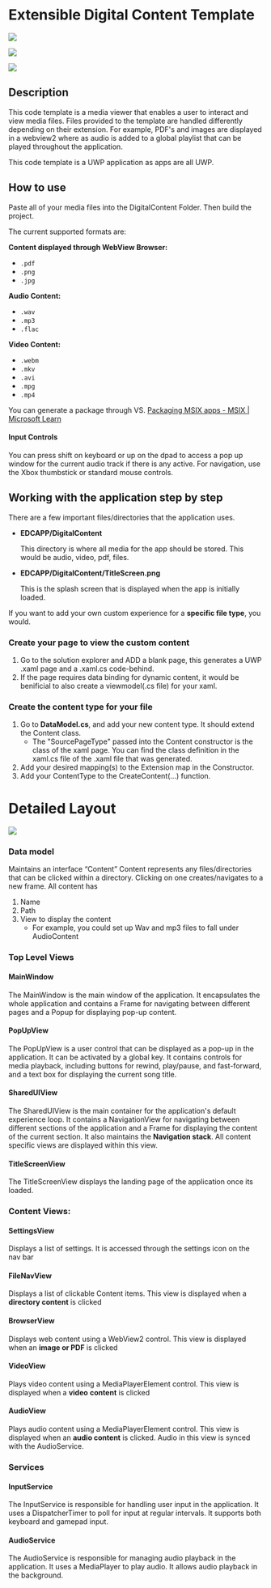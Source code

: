 # Extensible Digital Content Template



![](TitleScreen.png)

![](FileNav.png)

![](VideoScreenShot.png)

## Description
This code template is a media viewer that enables a user to interact and view media files. Files provided to the template are handled differently depending on their extension. For example, PDF's and images are displayed in a webview2 where as audio is added to a global playlist that can be played throughout the application. 

This code template is a UWP application as apps are all UWP.


## How to use

Paste all of your media files into the DigitalContent Folder. Then build the project. 

The current supported formats are:

**Content displayed through WebView Browser:**
- `.pdf`
- `.png`
- `.jpg`

**Audio Content:**
- `.wav`
- `.mp3`
- `.flac`

**Video Content:**
- `.webm`
- `.mkv`
- `.avi`
- `.mpg`
- `.mp4`


You can generate a package through VS.
[Packaging MSIX apps - MSIX | Microsoft Learn](https://learn.microsoft.com/en-us/windows/msix/package/packaging-uwp-apps#generate-an-app-package)


#### Input Controls
You can press shift on keyboard or up on the dpad to access a pop up window for the current audio track if there is any active. For navigation, use the Xbox thumbstick or standard mouse controls.

## Working with the application step by step
There are a few important files/directories that the application uses.
- **EDCAPP/DigitalContent**
    
    This directory is where all media for the app should be stored. This would be audio, video, pdf, files.
- **EDCAPP/DigitalContent/TitleScreen.png**
    
    This is the splash screen that is displayed when the app is  initially loaded.

If you want to add your own custom experience for a **specific file type**, you would.

### Create your page to view the custom content
1. Go to the solution explorer and ADD a blank page, this generates a UWP .xaml page and a .xaml.cs code-behind.
2. If the page requires data binding for dynamic content, it would be benificial to also create a viewmodel(.cs file) for your xaml. 

### Create the content type for your file
1. Go to **DataModel.cs**, and add your new content type. It should extend the Content class.
    - The "SourcePageType" passed into the Content constructor is the class of the xaml page. You can find the class definition in the xaml.cs file of the .xaml file that was generated.
2. Add your desired mapping(s) to the Extension map in the Constructor.
3. Add your ContentType to the CreateContent(...) function.



# Detailed Layout
![](Architecture.png)

### Data model

Maintains an interface “Content”
Content represents any files/directories that can be clicked within a directory. Clicking on one creates/navigates to a new frame.
All content has
1. Name
2. Path
3. View to display the content
    - For example, you could set up Wav and mp3 files to fall under AudioContent
### Top Level Views

#### MainWindow

The MainWindow is the main window of the application. It encapsulates the whole application and contains a Frame for navigating between different pages and a Popup for displaying pop-up content.

#### PopUpView

The PopUpView is a user control that can be displayed as a pop-up in the application. It can be activated by a global key. It contains controls for media playback, including buttons for rewind, play/pause, and fast-forward, and a text box for displaying the current song title.

#### SharedUIView

The SharedUIView is the main container for the application's default experience loop. It contains a NavigationView for navigating between different sections of the application and a Frame for displaying the content of the current section. It also maintains the **Navigation stack**. All content specific views are displayed within this view.

#### TitleScreenView

The TitleScreenView displays the landing page of the application once its loaded.

### Content Views:

#### SettingsView

Displays a list of settings. It is accessed through the settings icon on the nav bar

#### FileNavView

Displays a list of clickable Content items. This view is displayed when a **directory content** is clicked

#### BrowserView

Displays web content using a WebView2 control. This view is displayed when an **image or PDF** is clicked

#### VideoView

Plays video content using a MediaPlayerElement control. This view is displayed when a **video** **content** is clicked

#### AudioView

Plays audio content using a MediaPlayerElement control. This view is displayed when an **audio content** is clicked. Audio in this view is synced with the AudioService.


### Services

#### InputService

The InputService is responsible for handling user input in the application. It uses a DispatcherTimer to poll for input at regular intervals. It supports both keyboard and gamepad input.

#### AudioService

The AudioService is responsible for managing audio playback in the application. It uses a MediaPlayer to play audio. It allows audio playback in the background.

